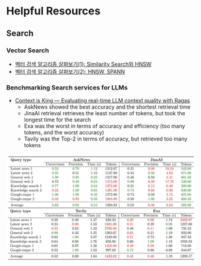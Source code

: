 # Helpful Resources

## Search

### Vector Search

- [벡터 검색 알고리즘 살펴보기(1): Similarity Search와 HNSW](https://pangyoalto.com/faiss-1-hnsw/)
- [벡터 검색 알고리즘 살펴보기(2): HNSW, SPANN](https://pangyoalto.com/hnsw-spann/)

### Benchmarking Search services for LLMs

- [Context is King — Evaluating real-time LLM context quality with Ragas](https://emergentmethods.medium.com/context-is-king-evaluating-real-time-llm-context-quality-with-ragas-a8df8e815dc9)
    * AskNews showed the best accuracy and the shortest retrieval time
    * JinaAI retrieval retrieves the least number of tokens, but took the longest time for the search
    * Exa was the worst in terms of accuracy and efficiency (too many tokens, and the worst accuracy)
    * Tavily was the Top-2 in terms of accuracy, but retrieved too many tokens

![search_bench.png](./imgs/search_bench.png)
